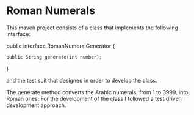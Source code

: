 Roman Numerals
===============

This maven project consists of a class that implements
the following interface:

public interface RomanNumeralGenerator {

    public String generate(int number);

}

and the test suit that designed in order to develop the class.

The generate method converts the Arabic numerals, from 1 to 3999, 
into Roman ones.
For the development of the class I followed a test driven development 
approach.